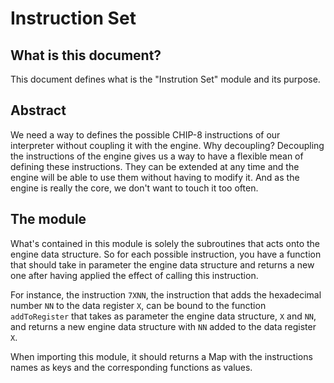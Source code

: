 # Instruction Set

## What is this document?

This document defines what is the "Instrution Set" module and its purpose.

## Abstract

We need a way to defines the possible CHIP-8 instructions of our interpreter
without coupling it with the engine. Why decoupling? Decoupling the
instructions of the engine gives us a way to have a flexible mean of defining
these instructions. They can be extended at any time and the engine will be
able to use them without having to modify it. And as the engine is really the
core, we don't want to touch it too often.

## The module

What's contained in this module is solely the subroutines that acts onto the
engine data structure. So for each possible instruction, you have a function
that should take in parameter the engine data structure and returns a new one
after having applied the effect of calling this instruction.

For instance, the instruction `7XNN`, the instruction that adds the hexadecimal
number `NN` to the data register `X`, can be bound to the function
`addToRegister` that takes as parameter the engine data structure, `X` and
`NN`, and returns a new engine data structure with `NN` added to the data
register `X`.

When importing this module, it should returns a Map with the instructions names
as keys and the corresponding functions as values.
